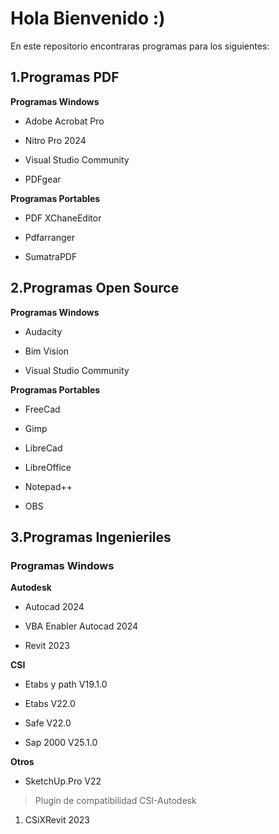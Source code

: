 # Hola Bienvenido :)

En este repositorio encontraras programas para los siguientes:
## 1.Programas PDF
**Programas Windows**

- Adobe Acrobat Pro

- Nitro Pro 2024

- Visual Studio Community

- PDFgear

**Programas Portables**

- PDF XChaneEditor

- Pdfarranger

- SumatraPDF

## 2.Programas Open Source
**Programas Windows**

- Audacity

- Bim Vision

- Visual Studio Community

**Programas Portables**

- FreeCad

- Gimp

- LibreCad

- LibreOffice

- Notepad++

- OBS

## 3.Programas Ingenieriles
### Programas Windows
**Autodesk**

- Autocad 2024
  
- VBA Enabler Autocad 2024
  
- Revit 2023

**CSI**

- Etabs y path V19.1.0
  
- Etabs V22.0
  
- Safe V22.0
  
- Sap 2000 V25.1.0

**Otros**

- SketchUp.Pro V22

> Plugin de compatibilidad CSI-Autodesk

1. CSiXRevit 2023
